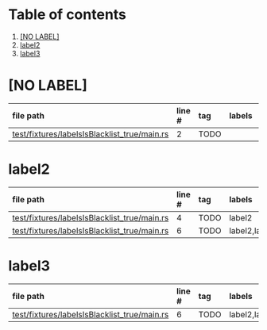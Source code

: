 # Table of contents

1. [[NO LABEL]](#1-0)
2. [label2](#1-1)
3. [label3](#1-2)

# [NO LABEL]<a id="1-0"></a>

| file path | line # | tag | labels | comment
|:----------|:-------|:----|:-------|:-------
| [test/fixtures/labelsIsBlacklist_true/main.rs](../../test/prefix/test/fixtures/labelsIsBlacklist_true/main.rs#L2) | 2 | TODO |  | included

# label2<a id="1-1"></a>

| file path | line # | tag | labels | comment
|:----------|:-------|:----|:-------|:-------
| [test/fixtures/labelsIsBlacklist_true/main.rs](../../test/prefix/test/fixtures/labelsIsBlacklist_true/main.rs#L4) | 4 | TODO | label2 | included
| [test/fixtures/labelsIsBlacklist_true/main.rs](../../test/prefix/test/fixtures/labelsIsBlacklist_true/main.rs#L6) | 6 | TODO | label2,label3 | included

# label3<a id="1-2"></a>

| file path | line # | tag | labels | comment
|:----------|:-------|:----|:-------|:-------
| [test/fixtures/labelsIsBlacklist_true/main.rs](../../test/prefix/test/fixtures/labelsIsBlacklist_true/main.rs#L6) | 6 | TODO | label2,label3 | included
